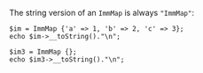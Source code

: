 The string version of an `ImmMap` is always `"ImmMap"`:

```basic-usage.hack
$im = ImmMap {'a' => 1, 'b' => 2, 'c' => 3};
echo $im->__toString()."\n";

$im3 = ImmMap {};
echo $im3->__toString()."\n";
```

